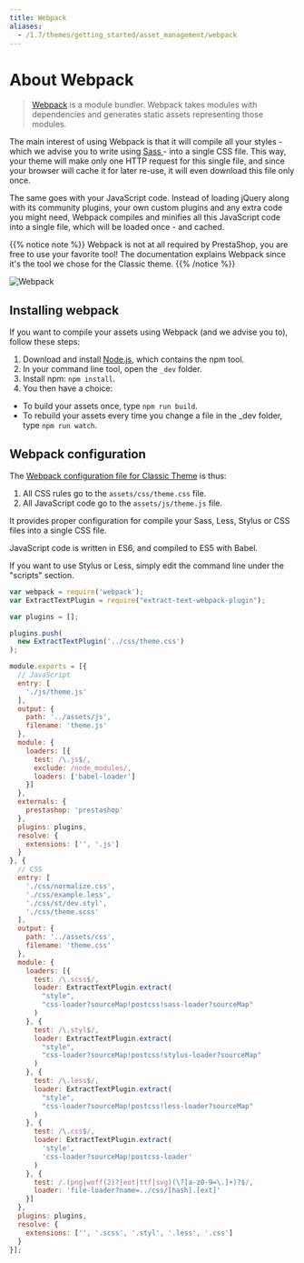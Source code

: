 ```yaml
---
title: Webpack
aliases:
  - /1.7/themes/getting_started/asset_management/webpack
---
```


# About Webpack

>	[Webpack](https://webpack.github.io/) is a module bundler.
	Webpack takes modules with dependencies and generates static assets representing those modules.

The main interest of using Webpack is that it will compile all your styles - which we advise you to write using [Sass ](https://sass-lang.com/) - into a single CSS file.
This way, your theme will make only one HTTP request for this single file, and since your browser will cache it for later re-use, it will even download this file only once.

The same goes with your JavaScript code. Instead of loading jQuery along with its community plugins, your own custom plugins and any extra code you might need,
Webpack compiles and minifies all this JavaScript code into a single file, which will be loaded once - and cached.


{{% notice note %}}
  Webpack is not at all required by PrestaShop, you are free to use your favorite tool!
  The documentation explains Webpack since it's the tool we chose for the Classic theme.
{{% /notice %}}

![Webpack](../img/webpack.png)


## Installing webpack

If you want to compile your assets using Webpack (and we advise you to), follow these steps:

1. Download and install [Node.js](https://nodejs.org/), which contains the npm tool.
2. In your command line tool, open the `_dev` folder.
3. Install npm: `npm install`.
4. You then have a choice:
  - To build your assets once, type `npm run build`.
  - To rebuild your assets every time you change a file in the _dev folder, type `npm run watch`.


## Webpack configuration

The [Webpack configuration file for Classic Theme](https://github.com/PrestaShop/PrestaShop/blob/1.7.6.0/themes/classic/_dev/webpack.config.js) is thus:

1. All CSS rules go to the `assets/css/theme.css` file.
2. All JavaScript code go to the `assets/js/theme.js` file.

It provides proper configuration for compile your Sass, Less, Stylus or CSS files into a single CSS file.

JavaScript code is written in ES6, and compiled to ES5 with Babel.

If you want to use Stylus or Less, simply edit the command line under the "scripts" section.

```js
var webpack = require('webpack');
var ExtractTextPlugin = require("extract-text-webpack-plugin");

var plugins = [];

plugins.push(
  new ExtractTextPlugin('../css/theme.css')
);

module.exports = [{
  // JavaScript
  entry: [
    './js/theme.js'
  ],
  output: {
    path: '../assets/js',
    filename: 'theme.js'
  },
  module: {
    loaders: [{
      test: /\.js$/,
      exclude: /node_modules/,
      loaders: ['babel-loader']
    }]
  },
  externals: {
    prestashop: 'prestashop'
  },
  plugins: plugins,
  resolve: {
    extensions: ['', '.js']
  }
}, {
  // CSS
  entry: [
    './css/normalize.css',
    './css/example.less',
    './css/st/dev.styl',
    './css/theme.scss'
  ],
  output: {
    path: '../assets/css',
    filename: 'theme.css'
  },
  module: {
    loaders: [{
      test: /\.scss$/,
      loader: ExtractTextPlugin.extract(
        "style",
        "css-loader?sourceMap!postcss!sass-loader?sourceMap"
      )
    }, {
      test: /\.styl$/,
      loader: ExtractTextPlugin.extract(
        "style",
        "css-loader?sourceMap!postcss!stylus-loader?sourceMap"
      )
    }, {
      test: /\.less$/,
      loader: ExtractTextPlugin.extract(
        "style",
        "css-loader?sourceMap!postcss!less-loader?sourceMap"
      )
    }, {
      test: /\.css$/,
      loader: ExtractTextPlugin.extract(
        'style',
        'css-loader?sourceMap!postcss-loader'
      )
    }, {
      test: /.(png|woff(2)?|eot|ttf|svg)(\?[a-z0-9=\.]+)?$/,
      loader: 'file-loader?name=../css/[hash].[ext]'
    }]
  },
  plugins: plugins,
  resolve: {
    extensions: ['', '.scss', '.styl', '.less', '.css']
  }
}];
```

